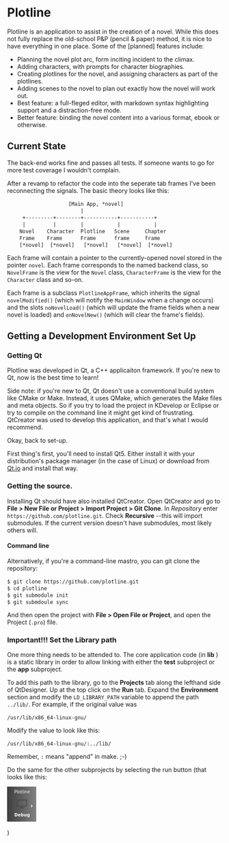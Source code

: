 # Plotline

Plotline is an application to assist in the creation of a novel. While this does
not fully replace the old-school P&P (pencil & paper) method, it is nice to have
everything in one place. Some of the [planned] features include:

- Planning the novel plot arc, form inciting incident to the climax.
- Adding characters, with prompts for character biographies.
- Creating plotlines for the novel, and assigning characters as part of the
  plotlines.
- Adding scenes to the novel to plan out exactly how the novel will work out.
- Best feature: a full-fleged editor, with markdown syntax highlighting support
  and a distraction-free mode.
- Better feature: binding the novel content into a various format, ebook or
  otherwise.

## Current State

The back-end works fine and passes all tests. If someone wants to go for more
test coverage I wouldn't complain.

After a revamp to refactor the code into the seperate tab frames I've been
reconnecting the signals. The basic theory looks like this:

                        [Main App, *novel]
                            |
         +---------+--------+-----------+-----------+
         |         |        |           |           |
        Novel    Character  Plotline   Scene     Chapter
        Frame    Frame      Frame      frame     frame
        [*novel]  [*novel]   [*novel]   [*novel]  [*novel]

Each frame will contain a pointer to the currently-opened novel stored in the
pointer `novel`. Each frame corresponds to the named backend class, so
`NovelFrame` is the view for the `Novel` class, `CharacterFrame` is the view for
the `Character` class and so-on.

Each frame is a subclass `PlotlineAppFrame`, which inherits the signal
`novelModified()` (which will notify the `MainWindow` when a change occurs)
and the slots `noNovelLoad()` (which will update the frame fields when a new
novel is loaded) and `onNovelNew()` (which will clear the frame's fields).

## Getting a Development Environment Set Up

### Getting Qt

Plotline was developed in Qt, a C++ applicaiton framework. If you're new to Qt,
now is the best time to learn!

Side note: if you're new to Qt, Qt doesn't use a conventional build system like
CMake or Make. Instead, it uses QMake, which generates the Make files and meta
objects. So if you try to load the project in KDevelop or Eclipse or try to
compile on the command line it might get kind of frustrating. QtCreator was used
to develop this application, and that's what I would recommend.

Okay, back to set-up.

First thing's first, you'll need to install Qt5. Either install it with your
distribution's package manager (in the case of Linux) or download from
[Qt.io](http://www.qt.io/) and install that way.

### Getting the source.

Installing Qt should have also installed QtCreator. Open QtCreator and go to
**File > New File or Project > Import Project > Git Clone**. In *Repository*
enter `https://github.com/plotline.git`. Check **Recursive** --this will import
submodules. If the current version doesn't have submodules, most likely others
will.

#### Command line

Alternatively, if you're a command-line mastro, you can git clone the
repository:

    $ git clone https://github.com/plotline.git
    $ cd plotline
    $ git submodule init
    $ git submdoule sync

And then open the project with **File > Open File or Project**, and open the
Project (`.pro`) file.


### Important!!! Set the Library path

One more thing needs to be attended to. The core application code (in **lib** )
is a static library in order to allow linking with either the **test**
subproject or the **app** subproject.

To add this path to the library, go to the **Projects** tab along the lefthand
side of QtDesigner. Up at the top click on the **Run** tab. Expand the
**Environment** section and modify the `LD_LIBRARY_PATH` variable to append the
path `../lib/`. For example, if the original value was

    /usr/lib/x86_64-linux-gnu/

Modify the value to look like this:

    /usr/lib/x86_64-linux-gnu/:../lib/

Remember, `:` means "append" in make. ;-)

Do the same for the other subprojects by selecting the run button (that looks
like this:

![Qt Run Button](./doc/images/qt-run-button.png)

)

